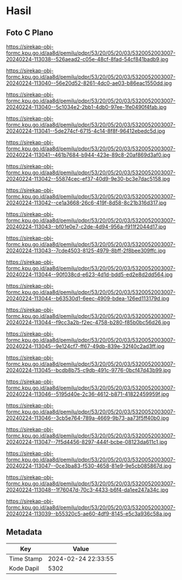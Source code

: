 # Hasil

## Foto C Plano

https://sirekap-obj-formc.kpu.go.id/aa8d/pemilu/pdpr/53/20/05/20/03/5320052003007-20240224-113038--526aead2-c05e-48cf-8fad-54cf841badb9.jpg

https://sirekap-obj-formc.kpu.go.id/aa8d/pemilu/pdpr/53/20/05/20/03/5320052003007-20240224-113040--56e20d52-8261-4dc0-ae03-b86eac1550dd.jpg

https://sirekap-obj-formc.kpu.go.id/aa8d/pemilu/pdpr/53/20/05/20/03/5320052003007-20240224-113040--5c1034e2-2bb1-4db0-97ee-1fe0490f4fab.jpg

https://sirekap-obj-formc.kpu.go.id/aa8d/pemilu/pdpr/53/20/05/20/03/5320052003007-20240224-113041--5de274cf-6715-4c14-8f8f-96412ebedc5d.jpg

https://sirekap-obj-formc.kpu.go.id/aa8d/pemilu/pdpr/53/20/05/20/03/5320052003007-20240224-113041--461b7684-b944-423e-89c8-20af869d3af0.jpg

https://sirekap-obj-formc.kpu.go.id/aa8d/pemilu/pdpr/53/20/05/20/03/5320052003007-20240224-113042--55874cec-ef37-40d9-9e30-bc3e7dac5158.jpg

https://sirekap-obj-formc.kpu.go.id/aa8d/pemilu/pdpr/53/20/05/20/03/5320052003007-20240224-113042--ce1a3668-26c6-419f-8d58-8c21b316d317.jpg

https://sirekap-obj-formc.kpu.go.id/aa8d/pemilu/pdpr/53/20/05/20/03/5320052003007-20240224-113043--bf01e0e7-c2de-4d94-956a-f911f2044d17.jpg

https://sirekap-obj-formc.kpu.go.id/aa8d/pemilu/pdpr/53/20/05/20/03/5320052003007-20240224-113043--7cde4503-8125-4979-8bff-2f8bee309ffc.jpg

https://sirekap-obj-formc.kpu.go.id/aa8d/pemilu/pdpr/53/20/05/20/03/5320052003007-20240224-113044--90f038cd-e623-4d1d-bdd5-ed2e8d2dd564.jpg

https://sirekap-obj-formc.kpu.go.id/aa8d/pemilu/pdpr/53/20/05/20/03/5320052003007-20240224-113044--b63530d1-6eec-4909-bdea-126ed113179d.jpg

https://sirekap-obj-formc.kpu.go.id/aa8d/pemilu/pdpr/53/20/05/20/03/5320052003007-20240224-113044--f9cc3a2b-f2ec-4758-b280-f85b0bc56d26.jpg

https://sirekap-obj-formc.kpu.go.id/aa8d/pemilu/pdpr/53/20/05/20/03/5320052003007-20240224-113045--9e124cf7-ff67-49db-839e-32f40c2ad3ff.jpg

https://sirekap-obj-formc.kpu.go.id/aa8d/pemilu/pdpr/53/20/05/20/03/5320052003007-20240224-113045--bcdb8b75-c9db-491c-9776-0bcf47d43b99.jpg

https://sirekap-obj-formc.kpu.go.id/aa8d/pemilu/pdpr/53/20/05/20/03/5320052003007-20240224-113046--5195d40e-2c36-4612-b871-41822459959f.jpg

https://sirekap-obj-formc.kpu.go.id/aa8d/pemilu/pdpr/53/20/05/20/03/5320052003007-20240224-113046--3cb5e764-789a-4669-9b73-aa73f5ff40b0.jpg

https://sirekap-obj-formc.kpu.go.id/aa8d/pemilu/pdpr/53/20/05/20/03/5320052003007-20240224-113047--7f5d4456-8297-444f-bcbe-08123da611c1.jpg

https://sirekap-obj-formc.kpu.go.id/aa8d/pemilu/pdpr/53/20/05/20/03/5320052003007-20240224-113047--0ce3ba83-f530-4658-81e9-9e5cb085867d.jpg

https://sirekap-obj-formc.kpu.go.id/aa8d/pemilu/pdpr/53/20/05/20/03/5320052003007-20240224-113048--1f76047d-70c3-4433-b6f4-da1ee247a34c.jpg

https://sirekap-obj-formc.kpu.go.id/aa8d/pemilu/pdpr/53/20/05/20/03/5320052003007-20240224-113039--b55320c5-ae60-4df9-8145-e5c3a936c58a.jpg


## Metadata

| Key        | Value               |
| ---------- | ------------------- |
| Time Stamp | 2024-02-24 22:33:55 |
| Kode Dapil | 5302                |



